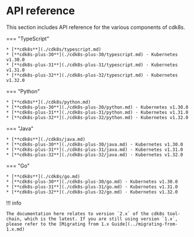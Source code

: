 # API reference

This section includes API reference for the various components of cdk8s.

=== "TypeScript"

    * [**cdk8s**](./cdk8s/typescript.md)
    * [**cdk8s-plus-30**](./cdk8s-plus-30/typescript.md) · Kubernetes v1.30.0
    * [**cdk8s-plus-31**](./cdk8s-plus-31/typescript.md) · Kubernetes v1.31.0
    * [**cdk8s-plus-32**](./cdk8s-plus-32/typescript.md) · Kubernetes v1.32.0

=== "Python"

    * [**cdk8s**](./cdk8s/python.md)
    * [**cdk8s-plus-30**](./cdk8s-plus-30/python.md) · Kubernetes v1.30.0
    * [**cdk8s-plus-31**](./cdk8s-plus-31/python.md) · Kubernetes v1.31.0
    * [**cdk8s-plus-32**](./cdk8s-plus-32/python.md) · Kubernetes v1.32.0

=== "Java"

    * [**cdk8s**](./cdk8s/java.md)
    * [**cdk8s-plus-30**](./cdk8s-plus-30/java.md) · Kubernetes v1.30.0
    * [**cdk8s-plus-31**](./cdk8s-plus-31/java.md) · Kubernetes v1.31.0
    * [**cdk8s-plus-32**](./cdk8s-plus-32/java.md) · Kubernetes v1.32.0

=== "Go"

    * [**cdk8s**](./cdk8s/go.md)
    * [**cdk8s-plus-30**](./cdk8s-plus-30/go.md) · Kubernetes v1.30.0
    * [**cdk8s-plus-31**](./cdk8s-plus-31/go.md) · Kubernetes v1.31.0
    * [**cdk8s-plus-32**](./cdk8s-plus-32/go.md) · Kubernetes v1.32.0

!!! info

    The documentation here relates to version `2.x` of the cdk8s tool-chain, which is the latest. If you are still using version `1.x`, please refer to the [Migrating from 1.x Guide](../migrating-from-1.x.md)
